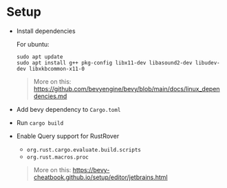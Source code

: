 
# Setup

- Install dependencies

  For ubuntu:

    ```
    sudo apt update
    sudo apt install g++ pkg-config libx11-dev libasound2-dev libudev-dev libxkbcommon-x11-0
    ```
    
    > More on this: https://github.com/bevyengine/bevy/blob/main/docs/linux_dependencies.md

- Add bevy dependency to `Cargo.toml`

- Run `cargo build`

- Enable Query support for RustRover
  - `org.rust.cargo.evaluate.build.scripts`
  - `org.rust.macros.proc`

  > More on this: https://bevy-cheatbook.github.io/setup/editor/jetbrains.html
